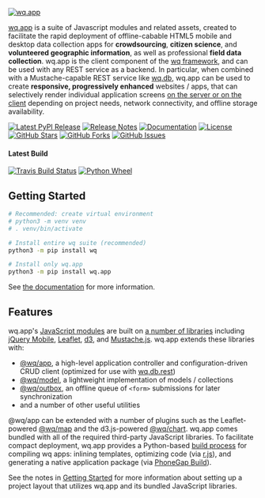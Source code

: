 [![wq.app](https://raw.github.com/wq/wq/master/images/256/wq.app.png)](https://wq.io/wq.app)

[wq.app](https://wq.io/wq.app) is a suite of Javascript modules and related assets, created to facilitate the rapid deployment of offline-cabable HTML5 mobile and desktop data collection apps for **crowdsourcing**, **citizen science**, and **volunteered geographic information**, as well as professional **field data collection**.  wq.app is the client component of the [wq framework], and can be used with any REST service as a backend.  In particular, when combined with a Mustache-capable REST service like [wq.db], wq.app can be used to create **responsive, progressively enhanced** websites / apps, that can selectively render individual application screens [on the server or on the client] depending on project needs, network connectivity, and offline storage availability.

[![Latest PyPI Release](https://img.shields.io/pypi/v/wq.app.svg)](https://pypi.org/project/wq.app)
[![Release Notes](https://img.shields.io/github/release/wq/wq.app.svg)](https://github.com/wq/wq.app/releases)
[![Documentation](https://img.shields.io/badge/Docs-1.2-blue.svg)](https://wq.io/wq.app)
[![License](https://img.shields.io/pypi/l/wq.app.svg)](https://wq.io/license)
[![GitHub Stars](https://img.shields.io/github/stars/wq/wq.app.svg)](https://github.com/wq/wq.app/stargazers)
[![GitHub Forks](https://img.shields.io/github/forks/wq/wq.app.svg)](https://github.com/wq/wq.app/network)
[![GitHub Issues](https://img.shields.io/github/issues/wq/wq.app.svg)](https://github.com/wq/wq.app/issues)

#### Latest Build

[![Travis Build Status](https://img.shields.io/travis/wq/wq.app/master.svg)](https://travis-ci.org/wq/wq.app)
[![Python Wheel](https://img.shields.io/bintray/v/wq/wq.app/wq.app.svg)](https://bintray.com/wq/wq.app/wq.app/_latestVersion)

## Getting Started

```bash
# Recommended: create virtual environment
# python3 -m venv venv
# . venv/bin/activate

# Install entire wq suite (recommended)
python3 -m pip install wq

# Install only wq.app
python3 -m pip install wq.app
```

See [the documentation] for more information.

## Features

wq.app's [JavaScript modules] are built on [a number of libraries] including [jQuery Mobile], [Leaflet], [d3], and [Mustache.js].  wq.app extends these libraries with:

 * [@wq/app], a high-level application controller and configuration-driven CRUD client (optimized for use with [wq.db.rest])
 * [@wq/model], a lightweight implementation of models / collections
 * [@wq/outbox], an offline queue of `<form>` submissions for later synchronization
 * and a number of other useful utilities

@wq/app can be extended with a number of plugins such as the Leaflet-powered [@wq/map] and the d3.js-powered [@wq/chart].  wq.app comes bundled with all of the required third-party JavaScript libraries.  To facilitate compact deployment, wq.app provides a Python-based [build process] for compiling wq apps: inlining templates, optimizing code (via [r.js]), and generating a native application package (via [PhoneGap Build]).

See the notes in [Getting Started] for more information about setting up a project layout that utilizes wq.app and its bundled JavaScript libraries.

 [wq framework]: https://wq.io
 [recommended project layout]: https://github.com/wq/django-wq-template
 [a number of libraries]: https://wq.io/docs/third-party

 [the documentation]: https://wq.io/docs/setup
 [JavaScript modules]: https://wq.io/docs/?chapter_id=app
 [RequireJS]: http://requirejs.org
 [r.js]: https://github.com/jrburke/r.js
 [jQuery Mobile]: http://jquerymobile.com
 [Leaflet]: http://leafletjs.com
 [d3]: http://d3js.org
 [Mustache.js]: https://mustache.github.com/
 [PhoneGap Build]: https://build.phonegap.com/
 
 [@wq/app]: https://wq.io/docs/app-js
 [@wq/chart]: https://wq.io/docs/chart-js
 [@wq/map]: https://wq.io/docs/map-js
 [@wq/model]: https://wq.io/docs/model-js
 [@wq/outbox]: https://wq.io/docs/outbox-js 
 
 [jquery-mobile.scss]: https://wq.io/docs/jquery-mobile-scss-themes
 [build process]: https://wq.io/docs/build
 
 [wq.db]: https://wq.io/wq.db
 [wq.db.rest]: https://wq.io/docs/about-rest
 [on the server or on the client]: https://wq.io/docs/templates

 [third-party]: https://wq.io/docs/third-party
 [Getting Started]: https://wq.io/docs/setup
